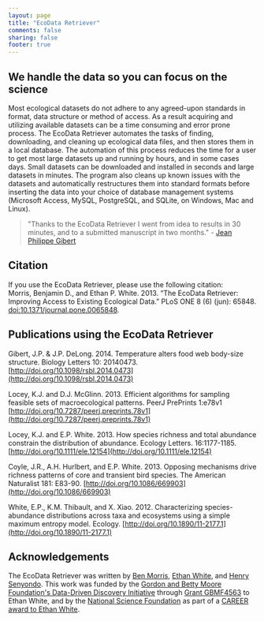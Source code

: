 ```yaml
---
layout: page
title: "EcoData Retriever"
comments: false
sharing: false
footer: true
--- 
```


## We handle the data so you can focus on the science

Most ecological datasets do not adhere to any agreed-upon standards in
format, data structure or method of access. As a result acquiring and
utilizing available datasets can be a time consuming and error prone
process. The EcoData Retriever automates the tasks of finding,
downloading, and cleaning up ecological data files, and then stores them
in a local database. The automation of this process reduces the time for
a user to get most large datasets up and running by hours, and in some
cases days. Small datasets can be downloaded and installed in seconds
and large datasets in minutes. The program also cleans up known issues
with the datasets and automatically restructures them into standard
formats before inserting the data into your choice of database
management systems (Microsoft Access, MySQL, PostgreSQL, and SQLite, on
Windows, Mac and Linux).

> "Thanks to the EcoData Retriever I went from idea to results in 30 minutes,
> and to a submitted manuscript in two months." - [Jean Philippe Gibert](http://jeanpgibert.weebly.com/)


## Citation

If you use the EcoData Retriever, please use the following citation:  
Morris, Benjamin D., and Ethan P. White. 2013. “The EcoData Retriever:
Improving Access to Existing Ecological Data.” PLoS ONE 8 (6) (jun):
65848.
[doi:10.1371/journal.pone.0065848](http://dx.plos.org/10.1371/journal.pone.0065848).

## Publications using the EcoData Retriever

Gibert, J.P. & J.P. DeLong. 2014. Temperature alters food web body-size
structure. Biology Letters
10: 20140473. [http://doi.org/10.1098/rsbl.2014.0473](http://doi.org/10.1098/rsbl.2014.0473)

Locey, K.J. and D.J. McGlinn. 2013. Efficient algorithms for sampling feasible sets of
macroecological patterns. PeerJ PrePrints 1:e78v1
[http://doi.org/10.7287/peerj.preprints.78v1](http://doi.org/10.7287/peerj.preprints.78v1)

Locey, K.J. and E.P. White. 2013. How species richness and total abundance
constrain the distribution of abundance. Ecology
Letters. 16:1177-1185. [http://doi.org/10.1111/ele.12154](http://doi.org/10.1111/ele.12154)

Coyle, J.R., A.H. Hurlbert, and E.P. White. 2013. Opposing mechanisms
drive richness patterns of core and transient bird species. The American
Naturalist 181: E83-90.
[http://doi.org/10.1086/669903](http://doi.org/10.1086/669903)

White, E.P., K.M. Thibault, and X. Xiao. 2012. Characterizing
species-abundance distributions across taxa and ecosystems using a
simple maximum entropy model. Ecology.
[http://doi.org/10.1890/11-2177.1](http://doi.org/10.1890/11-2177.1)

## Acknowledgements

The EcoData Retriever was written by [Ben Morris](http://www.bendmorris.com),
[Ethan White](http://whitelab.weecology.org), and
[Henry Senyondo](http://weecology.org/user/30). This work was funded by the
[Gordon and Betty Moore Foundation's Data-Driven Discovery Initiative](http://www.moore.org/programs/science/data-driven-discovery)
through [Grant GBMF4563](http://www.moore.org/grants/list/GBMF4563) to Ethan
White, and by the [National Science Foundation](http://nsf.gov/) as part of a
[CAREER award to Ethan White](http://nsf.gov/awardsearch/showAward.do?AwardNumber=0953694).
